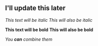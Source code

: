 ## I'll update this later

*This text will be italic*
_This will also be italic_

**This text will be bold**
__This will also be bold__

_You **can** combine them_

